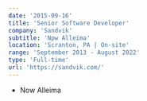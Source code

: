 ```yaml
---
date: '2015-09-16'
title: 'Senior Software Developer'
company: 'Sandvik'
subtitle: 'Npw Alleima'
location: 'Scranton, PA | On-site'
range: 'September 2013 - August 2022'
type: 'Full-time'
url: 'https://sandvik.com/'
---
```


- Now Alleima
